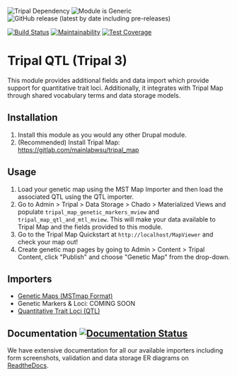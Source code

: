 ![Tripal Dependency](https://img.shields.io/badge/tripal-%3E=3.0-brightgreen)
![Module is Generic](https://img.shields.io/badge/generic-tested%20manually-yellow)
![GitHub release (latest by date including pre-releases)](https://img.shields.io/github/v/release/UofS-Pulse-Binfo/tripal_qtl?include_prereleases)

[![Build Status](https://travis-ci.org/UofS-Pulse-Binfo/tripal_qtl.svg?branch=master)](https://travis-ci.org/UofS-Pulse-Binfo/tripal_qtl)
[![Maintainability](https://api.codeclimate.com/v1/badges/b55b4ae19846d9422e46/maintainability)](https://codeclimate.com/github/UofS-Pulse-Binfo/tripal_qtl/maintainability)
[![Test Coverage](https://api.codeclimate.com/v1/badges/b55b4ae19846d9422e46/test_coverage)](https://codeclimate.com/github/UofS-Pulse-Binfo/tripal_qtl/test_coverage)

# Tripal QTL (Tripal 3)

This module provides additional fields and data import which provide support for quantitative trait loci. Additionally, it integrates with Tripal Map through shared vocabulary terms and data storage models.

## Installation

1. Install this module as you would any other Drupal module.
2. (Recommended) Install Tripal Map: https://gitlab.com/mainlabwsu/tripal_map

## Usage

1. Load your genetic map using the MST Map Importer and then load the associated QTL using the QTL importer.
2. Go to Admin > Tripal > Data Storage > Chado > Materialized Views and populate `tripal_map_genetic_markers_mview` and `tripal_map_qtl_and_mtl_mview`. This will make your data available to Tripal Map and the fields provided to this module.
3. Go to the Tripal Map Quickstart at `http://localhost/MapViewer` and check your map out!
4. Create genetic map pages by going to Admin > Content > Tripal Content, click "Publish" and choose "Genetic Map" from the drop-down.

## Importers
 - [Genetic Maps (MSTmap Format)](https://tripal-map-helper.readthedocs.io/en/latest/MSTmap.html)
 - Genetic Markers & Loci: COMING SOON
 - [Quantitative Trait Loci (QTL)](https://tripal-map-helper.readthedocs.io/en/latest/QTLimporter.html)

## Documentation [![Documentation Status](https://readthedocs.org/projects/tripal-map-helper/badge/?version=latest)](https://tripal-map-helper.readthedocs.io/en/latest/?badge=latest)

We have extensive documentation for all our available importers including form screenshots, validation and data storage ER diagrams on [ReadtheDocs](https://tripal-map-helper.readthedocs.io/en/latest/).
